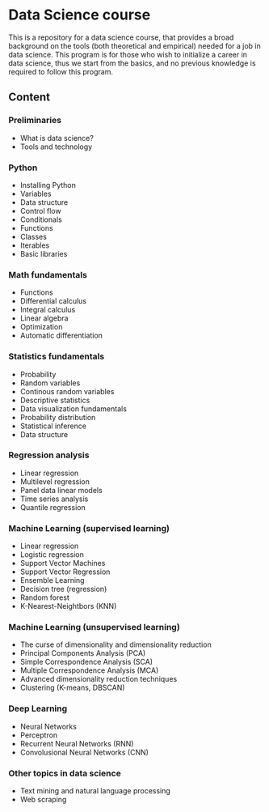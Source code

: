 # Data Science course

This is a repository for a data science course, that provides a broad background on the tools (both theoretical and empirical) needed for a job in data science. This program is for those who wish to initialize a career in data science, thus we start from the basics, and no previous knowledge is required to follow this program.

## Content

### Preliminaries

- What is data science?
- Tools and technology

### Python

- Installing Python 
- Variables
- Data structure
- Control flow
- Conditionals
- Functions
- Classes
- Iterables
- Basic libraries

### Math fundamentals

- Functions
- Differential calculus
- Integral calculus
- Linear algebra
- Optimization
- Automatic differentiation

### Statistics fundamentals

- Probability
- Random variables
- Continous random variables
- Descriptive statistics
- Data visualization fundamentals
- Probability distribution
- Statistical inference
- Data structure

### Regression analysis

- Linear regression
- Multilevel regression
- Panel data linear models
- Time series analysis
- Quantile regression

### Machine Learning (supervised learning)

- Linear regression
- Logistic regression
- Support Vector Machines
- Support Vector Regression
- Ensemble Learning
- Decision tree (regression)
- Random forest
- K-Nearest-Neightbors (KNN)

### Machine Learning (unsupervised learning)

- The curse of dimensionality and dimensionality reduction
- Principal Components Analysis (PCA)
- Simple Correspondence Analysis (SCA)
- Multiple Correspondence Analysis (MCA)
- Advanced dimensionality reduction techniques
- Clustering (K-means, DBSCAN)
  
### Deep Learning

- Neural Networks
- Perceptron
- Recurrent Neural Networks (RNN)
- Convolusional Neural Networks (CNN)

### Other topics in data science

- Text mining and natural language processing
- Web scraping
